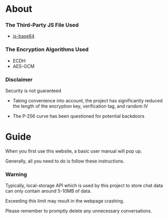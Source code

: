 # About

### The Third-Party JS File Used

- [js-base64](https://github.com/dankogai/js-base64)

### The Encryption Algorithms Used

- ECDH
- AES-GCM

### Disclaimer

Security is not guaranteed

- Taking convenience into account, the project has significantly reduced the length of the encryption key, verification tag, and random IV

- The P-256 curve has been questioned for potential backdoors

# Guide

When you first use this website, a basic user manual will pop up.

Generally, all you need to do is follow these instructions.

### Warning

Typically, local-storage API which is used by this project to store chat data can only contain around 5-10MB of data.

Exceeding this limit may result in the webpage crashing.

Please remember to promptly delete any unnecessary conversations.
